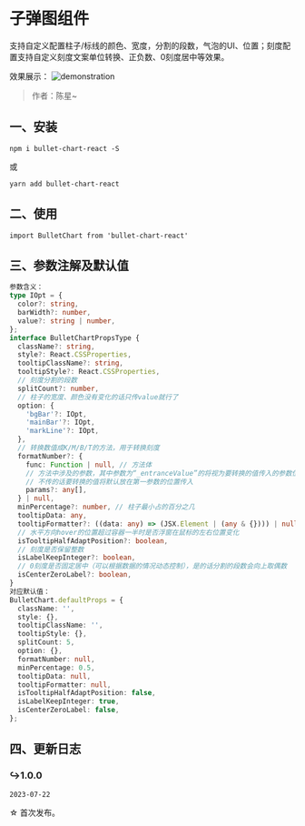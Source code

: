 # 子弹图组件

支持自定义配置柱子/标线的颜色、宽度，分割的段数，气泡的UI、位置；刻度配置支持自定义刻度文案单位转换、正负数、0刻度居中等效果。

效果展示：
![demonstration]()

> 作者：陈星~

## 一、安装

```shell
npm i bullet-chart-react -S
```

或

```shell
yarn add bullet-chart-react
```

## 二、使用

```react
import BulletChart from 'bullet-chart-react'
```

## 三、参数注解及默认值

```typescript
参数含义：
type IOpt = {
  color?: string,
  barWidth?: number,
  value?: string | number,
};
interface BulletChartPropsType {
  className?: string,
  style?: React.CSSProperties,
  tooltipClassName?: string,
  tooltipStyle?: React.CSSProperties,
  // 刻度分割的段数
  splitCount?: number,
  // 柱子的宽度、颜色没有变化的话只传value就行了
  option: {
    'bgBar'?: IOpt,
    'mainBar'?: IOpt,
    'markLine'?: IOpt,
  },
  // 转换数值成K/M/B/T的方法，用于转换刻度
  formatNumber?: {
    func: Function | null, // 方法体
    // 方法中涉及的参数，其中参数为“_entranceValue”的将视为要转换的值传入的参数位置
    // 不传的话要转换的值将默认放在第一参数的位置传入
    params?: any[],
  } | null,
  minPercentage?: number, // 柱子最小占的百分之几
  tooltipData: any,
  tooltipFormatter?: ((data: any) => (JSX.Element | (any & {}))) | null,
  // 水平方向hover的位置超过容器一半时是否浮窗在鼠标的左右位置变化
  isTooltipHalfAdaptPosition?: boolean,
  // 刻度是否保留整数
  isLabelKeepInteger?: boolean,
  // 0刻度是否固定居中（可以根据数据的情况动态控制），是的话分割的段数会向上取偶数
  isCenterZeroLabel?: boolean,
}
对应默认值：
BulletChart.defaultProps = {
  className: '',
  style: {},
  tooltipClassName: '',
  tooltipStyle: {},
  splitCount: 5,
  option: {},
  formatNumber: null,
  minPercentage: 0.5,
  tooltipData: null,
  tooltipFormatter: null,
  isTooltipHalfAdaptPosition: false,
  isLabelKeepInteger: true,
  isCenterZeroLabel: false,
};
```

## 四、更新日志

### ↪1.0.0

`2023-07-22`

☆ 首次发布。
